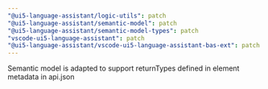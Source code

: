 ```yaml
---
"@ui5-language-assistant/logic-utils": patch
"@ui5-language-assistant/semantic-model": patch
"@ui5-language-assistant/semantic-model-types": patch
"vscode-ui5-language-assistant": patch
"@ui5-language-assistant/vscode-ui5-language-assistant-bas-ext": patch
---
```


Semantic model is adapted to support returnTypes defined in element metadata in api.json
